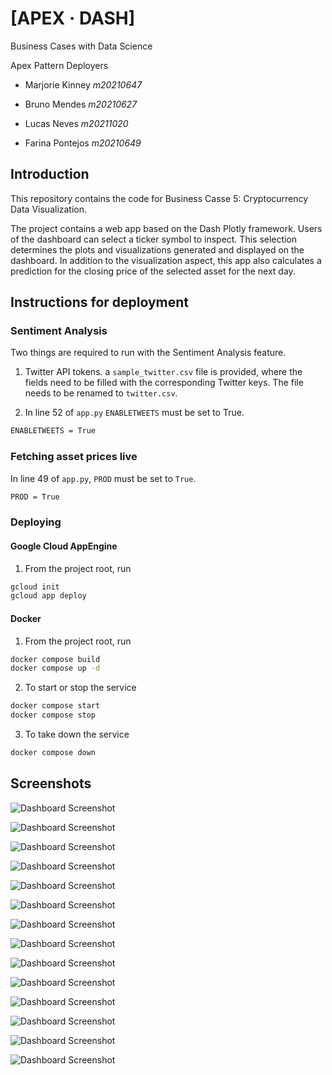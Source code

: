 # [APEX &middot; DASH]

Business Cases with Data Science

Apex Pattern Deployers

- Marjorie Kinney *m20210647*

- Bruno Mendes *m20210627*

- Lucas Neves *m20211020*

- Farina Pontejos *m20210649*


## Introduction

This repository contains the code for Business Casse 5: Cryptocurrency Data Visualization.

The project contains a web app based on the Dash Plotly framework. Users of the dashboard can select a ticker symbol to inspect. This selection determines the plots and visualizations generated and displayed on the dashboard. In addition to the visualization aspect, this app also calculates a prediction for the closing price of the selected asset for the next day.

## Instructions for deployment

### Sentiment Analysis

Two things are required to run with the Sentiment Analysis feature.

1. Twitter API tokens. a `sample_twitter.csv` file is provided, where the fields need to be filled with the corresponding Twitter keys. The file needs to be renamed to `twitter.csv`.

2. In line 52 of `app.py` `ENABLETWEETS` must be set to True.


```sh
ENABLETWEETS = True
```

### Fetching asset prices live

In line 49 of `app.py`, `PROD` must be set to `True`.

```sh
PROD = True
```

### Deploying

#### Google Cloud AppEngine

1. From the project root, run 

```sh
gcloud init
gcloud app deploy
```

#### Docker

1. From the project root, run

```sh
docker compose build
docker compose up -d
```

2. To start or stop the service

```sh
docker compose start
docker compose stop
```

3. To take down the service

```sh
docker compose down
```

## Screenshots

![Dashboard Screenshot](https://raw.githubusercontent.com/fpontejos/bc5/main/doc_images/01.png)

![Dashboard Screenshot](https://raw.githubusercontent.com/fpontejos/bc5/main/doc_images/02.png)

![Dashboard Screenshot](https://raw.githubusercontent.com/fpontejos/bc5/main/doc_images/03.png)

![Dashboard Screenshot](https://raw.githubusercontent.com/fpontejos/bc5/main/doc_images/04.png)

![Dashboard Screenshot](https://raw.githubusercontent.com/fpontejos/bc5/main/doc_images/05.png)

![Dashboard Screenshot](https://raw.githubusercontent.com/fpontejos/bc5/main/doc_images/06.png)

![Dashboard Screenshot](https://raw.githubusercontent.com/fpontejos/bc5/main/doc_images/07.png)

![Dashboard Screenshot](https://raw.githubusercontent.com/fpontejos/bc5/main/doc_images/08.png)

![Dashboard Screenshot](https://raw.githubusercontent.com/fpontejos/bc5/main/doc_images/09.png)

![Dashboard Screenshot](https://raw.githubusercontent.com/fpontejos/bc5/main/doc_images/10.png)

![Dashboard Screenshot](https://raw.githubusercontent.com/fpontejos/bc5/main/doc_images/11.png)

![Dashboard Screenshot](https://raw.githubusercontent.com/fpontejos/bc5/main/doc_images/12.png)

![Dashboard Screenshot](https://raw.githubusercontent.com/fpontejos/bc5/main/doc_images/13.png)

![Dashboard Screenshot](https://raw.githubusercontent.com/fpontejos/bc5/main/doc_images/14.png)
